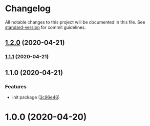 # Changelog

All notable changes to this project will be documented in this file. See [standard-version](https://github.com/conventional-changelog/standard-version) for commit guidelines.

## [1.2.0](https://github.com/HarryQQ/qhr-scroll-index/compare/prefix_v1.1.1...prefix_v1.2.0) (2020-04-21)

### [1.1.1](https://github.com/HarryQQ/qhr-scroll-index/compare/prefix_v1.1.0...prefix_v1.1.1) (2020-04-21)

## 1.1.0 (2020-04-21)


### Features

* init package ([3c96e46](https://github.com/HarryQQ/qhr-scroll-index/commit/3c96e46436b75016d1acde051a0a395e53692436))

# 1.0.0 (2020-04-20)
